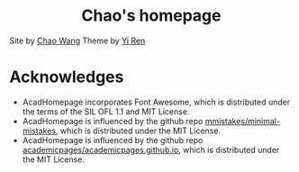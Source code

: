
<h1 align="center">
Chao's homepage
</h1>


Site by [Chao Wang](https://chaodwang.github.io/)  Theme by [Yi Ren](https://rayeren.github.io/)


# Acknowledges
- AcadHomepage incorporates Font Awesome, which is distributed under the terms of the SIL OFL 1.1 and MIT License.
- AcadHomepage is influenced by the github repo [mmistakes/minimal-mistakes](https://github.com/mmistakes/minimal-mistakes), which is distributed under the MIT License.
- AcadHomepage is influenced by the github repo [academicpages/academicpages.github.io](https://github.com/academicpages/academicpages.github.io), which is distributed under the MIT License.
